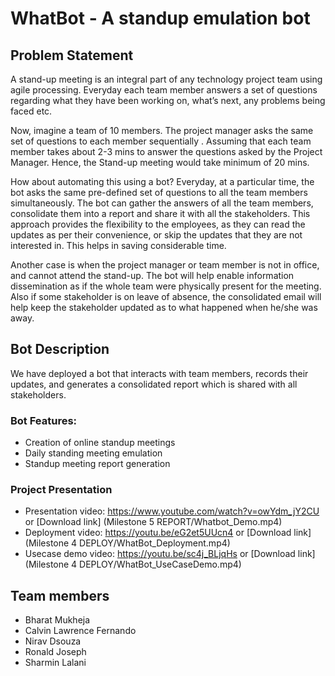 # WhatBot - A standup emulation bot

## **Problem Statement**

A stand-up meeting is an integral part of any technology project team using agile processing. Everyday each team member  answers a set of questions regarding what they have been working on, what’s next, any problems being faced etc. 

Now, imagine a team of 10 members. The project manager asks the same set of questions to each member sequentially . Assuming that each team member takes about 2-3 mins to answer the questions asked by the Project Manager. Hence, the Stand-up meeting would take minimum of 20 mins. 

How about automating this using a bot? Everyday, at a particular time, the bot asks the same pre-defined set of questions to all the team members simultaneously. The bot can gather the answers of all the team members, consolidate them into a report and share it with all the stakeholders. This approach provides the flexibility to the employees, as they can read the updates as per their convenience, or skip the updates that they are not interested in. This helps in saving considerable time.

Another case is when the project manager or team member is not in office, and cannot attend the stand-up. The bot will help enable information dissemination as if the whole team were physically present for the meeting. Also if some stakeholder is on leave of absence, the consolidated email will help keep the stakeholder updated as to what happened when he/she was away.


## **Bot Description**

We have deployed a bot that interacts with team members, records their updates, and generates a consolidated report which is shared with all stakeholders.

### Bot Features:
* Creation of online standup meetings  
* Daily standing meeting emulation  
* Standup meeting report generation  

### Project Presentation
* Presentation video: https://www.youtube.com/watch?v=owYdm_jY2CU or [Download link] (Milestone 5 REPORT/Whatbot_Demo.mp4)
* Deployment video: https://youtu.be/eG2et5UUcn4 or [Download link] (Milestone 4 DEPLOY/WhatBot_Deployment.mp4)
* Usecase demo video: https://youtu.be/sc4j_BLjqHs or [Download link] (Milestone 4 DEPLOY/WhatBot_UseCaseDemo.mp4)


## Team members
* Bharat Mukheja          
* Calvin Lawrence Fernando
* Nirav Dsouza            
* Ronald Joseph           
* Sharmin Lalani            

  


